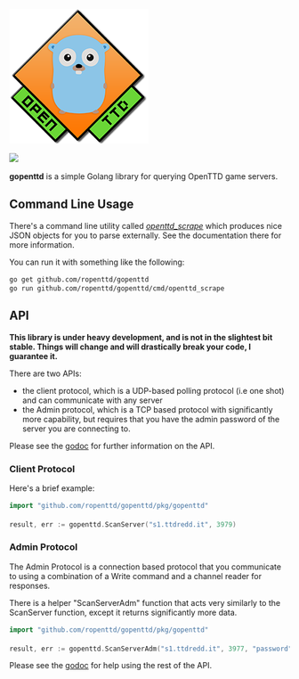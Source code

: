 ![](assets/logo_250.png)

[![](https://godoc.org/github.com/ropenttd/gopenttd?status.svg)](https://godoc.org/github.com/ropenttd/gopenttd)

**gopenttd** is a simple Golang library for querying OpenTTD game servers.

## Command Line Usage

There's a command line utility called [_openttd\_scrape_](cmd/openttd_scrape) which produces nice JSON objects for you to parse externally. See the documentation there for more information.

You can run it with something like the following:
```
go get github.com/ropenttd/gopenttd
go run github.com/ropenttd/gopenttd/cmd/openttd_scrape
```

## API

**This library is under heavy development, and is not in the slightest bit stable. Things will change and will drastically break your code, I guarantee it.**

There are two APIs:
* the client protocol, which is a UDP-based polling protocol (i.e one shot) and can communicate with any server
* the Admin protocol, which is a TCP based protocol with significantly more capability, but requires that you have the admin password of the server you are connecting to.

Please see the [godoc](https://godoc.org/github.com/ropenttd/gopenttd) for further information on the API.

### Client Protocol

Here's a brief example:
```go
import "github.com/ropenttd/gopenttd/pkg/gopenttd"

result, err := gopenttd.ScanServer("s1.ttdredd.it", 3979)
```

### Admin Protocol

The Admin Protocol is a connection based protocol that you communicate to using a combination of a Write command and a channel reader for responses.

There is a helper "ScanServerAdm" function that acts very similarly to the ScanServer function, except it returns significantly more data.

```go
import "github.com/ropenttd/gopenttd/pkg/gopenttd"

result, err := gopenttd.ScanServerAdm("s1.ttdredd.it", 3977, "password")
```

Please see the [godoc](https://godoc.org/github.com/ropenttd/gopenttd) for help using the rest of the API.